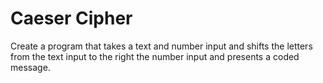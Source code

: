 Caeser Cipher
=============

Create a program that takes a text and number input and shifts the letters from the text input to the right the number input and presents a coded message.